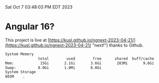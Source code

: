 Sat Oct  7 03:48:03 PM EDT 2023

# Angular 16?


This project is live at [https://kusl.github.io/ngnext-2023-04-21/](https://kusl.github.io/ngnext-2023-04-21/ "next!") thanks to Github.

```bash
System Memory
               total        used        free      shared  buff/cache   available
Mem:            15Gi       2.1Gi       3.6Gi       283Mi       9.6Gi        12Gi
Swap:          8.0Gi       1.0Mi       8.0Gi
System Storage
803M	.
```
